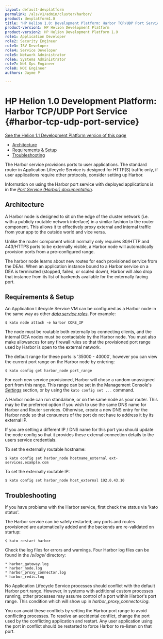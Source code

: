```yaml
---
layout: default-devplatform
permalink: /als/v1/admin/cluster/harbor/
product: devplatform1.0
title: "HP Helion 1.0: Development Platform: Harbor TCP/UDP Port Service "
product-version1: HP Helion Development Platform
product-version2: HP Helion Development Platform 1.0
role1: Application Developer
role2: Security Engineer
role3: ISV Developer 
role4: Service Developer
role5: Network Administrator
role6: Systems Administrator 
role7: Net Ops Engineer 
role8: NOC Engineer 
authors: Jayme P

---
```

<!--PUBLISHED-->

# HP Helion 1.0 Development Platform: Harbor TCP/UDP Port Service {#harbor-tcp-udp-port-service} 
[See the Helion 1.1 Development Platform version of this page](/helion/devplatform/1.1/als/admin/cluster/harbor/)


- [Architecture](#architecture)
- [Requirements & Setup](#requirements-setup)
- [Troubleshooting](#troubleshooting)

The Harbor service provisions ports to user applications. The standard
router in Application Lifecycle Service is designed for HTTP(S) traffic only, if user
applications require other protocols, consider setting up Harbor.

Information on using the Harbor port service with deployed applications
is in the [*Port Service (Harbor)
documentation*](/als/v1/user/services/port-service/#port-service).

Architecture[](#architecture "Permalink to this headline")
-----------------------------------------------------------

A Harbor node is designed to sit on the edge of the cluster network
(i.e. with a publicly routable network interface) in a similar fashion
to the router component. This allows it to effectively proxy external
and internal traffic from your app to the outside world and vice versa.

Unlike the router component which normally only requires 80/HTTP and
443/HTTPS ports to be externally visible, a Harbor node will
automatically provision ports from a pre-configured range.

The harbor node learns about new routes for each provisioned service
from the DEAs. When an application instance bound to a Harbor service on
a DEA is terminated (stopped, failed, or scaled down), Harbor will also
drop that instance from its list of backends available for the
externally facing port.

Requirements & Setup[](#requirements-setup "Permalink to this headline")
-------------------------------------------------------------------------

An Application Lifecycle Service VM can be configured as a Harbor node in the same way as
other [*data service roles*](index.html#server-cluster-data-services).
For example:


    $ kato node attach -e harbor CORE_IP


The node must be routable both externally by connecting clients, and the
internal DEA nodes must be contactable by the Harbor node. You must also
make allowances for any firewall rules so that the provisioned port
range used by Harbor is open to the external network.

The default range for these ports is '35000 - 40000', however you can
view the current port range on the Harbor node by entering:

    $ kato config get harbor_node port_range

For each new service provisioned, Harbor will chose a random unassigned
port from this range. This range can be set in the Management Console's
[*Settings*](/als/v1/admin/console/customize/#console-settings) section, or by
using the `kato config set ...` command.

A Harbor node can run standalone, or on the same node as your router. This may be the preferred option if you wish to use the same DNS name for Harbor and Router services. Otherwise, create a new DNS entry for the Harbor node so that consumers of the port do not have to address it by its external IP.

If you are setting a different IP / DNS name for this port you should
update the node config so that it provides these external connection
details to the users service credentials.

To set the externally routable hostname:

    $ kato config set harbor_node hostname_external ext-services.example.com

To set the externally routable IP:

    $ kato config set harbor_node host_external 192.0.43.10

Troubleshooting[](#troubleshooting "Permalink to this headline")
-----------------------------------------------------------------

If you have problems with the Harbor service, first check the status via
'kato status'.

The Harbor service can be safely restarted; any ports and routes
provisioned are automatically added and the backends are re-validated on
startup:

    $ kato restart harbor

Check the log files for errors and warnings. Four Harbor log files can
be found in the */s/logs/* directory:

    * harbor_gateway.log
    * harbor_node.log
    * harbor_proxy_connector.log
    * harbor_redis.log

No Application Lifecycle Service processes should conflict with the default Harbor port
range. However, in systems with additional custom processes running,
other processes may assume control of a port within Harbor's port range.
This condition which will show up in *harbor\_proxy\_connector.log*.

You can avoid these conflicts by setting the Harbor port range to avoid
conflicting processes. To resolve an accidental conflict, change the
port used by the conflicting application and restart. Any user
application using the port in conflict should be restarted to force
Harbor to re-listen on that port.
